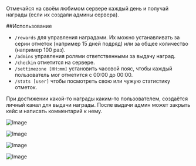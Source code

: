 Отмечайся на своём любимом сервере каждый день и получай награды (если их создали админы сервера).

##Использование

-   `/rewards` для управления наградами. Их можно устанавливать за серии отметок (например 15 дней подряд) или за общее количество (например 100 раз).
-   `/admins` управления ролями ответственными за выдачу наград.
-   `/checkin` отметится на сервере.
-   `/settimezone [HH:mm]` установить часовой пояс, чтобы каждый пользователь мог отметится с 00:00 до 00:00.
-   `/stats [user]` чтобы посмотреть свою или чужую статистику отметок.

При достижении какой-то награды каким-то пользователем, создаётся личный канал для выдачи награды. После выдачи админ может закрыть кейс и написать комментарий к нему.

![Image](https://github.com/user-attachments/assets/97523dbc-da4a-41f9-ab03-2813772cf306)

![Image](https://github.com/user-attachments/assets/b9c60e97-6bd7-4b27-b7e6-9a9d463ee43b)

![Image](https://github.com/user-attachments/assets/2ca1278b-2c8a-497d-bf7b-643b7479c523)

![Image](https://github.com/user-attachments/assets/a2fc8efa-eca2-44eb-9486-cafc36003183)

